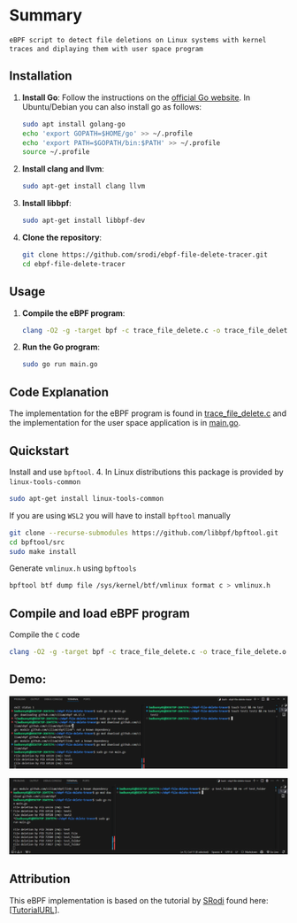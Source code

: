 # Summary
    eBPF script to detect file deletions on Linux systems with kernel traces and diplaying them with user space program



## Installation
1. **Install Go**: Follow the instructions on the [official Go website](https://golang.org/doc/install). In Ubuntu/Debian you can also install go as follows:
    ```sh
    sudo apt install golang-go
    echo 'export GOPATH=$HOME/go' >> ~/.profile
    echo 'export PATH=$GOPATH/bin:$PATH' >> ~/.profile
    source ~/.profile
    ```
2. **Install clang and llvm**:
    ```sh
    sudo apt-get install clang llvm
    ```
3. **Install libbpf**:
    ```sh
    sudo apt-get install libbpf-dev
    ```
4. **Clone the repository**:
    ```sh
    git clone https://github.com/srodi/ebpf-file-delete-tracer.git
    cd ebpf-file-delete-tracer
    ```

## Usage
1. **Compile the eBPF program**:
    ```sh
    clang -O2 -g -target bpf -c trace_file_delete.c -o trace_file_delete.o
    ```
2. **Run the Go program**:
    ```sh
    sudo go run main.go
    ```
## Code Explanation

The implementation for the eBPF program is found in [trace_file_delete.c](trace_file_delete.c) and the implementation for the user space application is in [main.go](main.go).

## Quickstart

Install and use `bpftool`. 4. In Linux distributions this package is provided by `linux-tools-common`

```sh
sudo apt-get install linux-tools-common
```

If you are using `WSL2` you will have to install `bpftool` manually

```sh
git clone --recurse-submodules https://github.com/libbpf/bpftool.git
cd bpftool/src
sudo make install
```

Generate `vmlinux.h` using `bpftools`

```sh
bpftool btf dump file /sys/kernel/btf/vmlinux format c > vmlinux.h
```

## Compile and load eBPF program

Compile the `C` code 

```sh
clang -O2 -g -target bpf -c trace_file_delete.c -o trace_file_delete.o
```

## Demo:
![alt text](image.png)

![alt text](image-1.png)

## Attribution

This eBPF implementation is based on the tutorial by [SRodi]([https://github.com/SRodi]) found here: [[TutorialURL](https://www.srodi.com/posts/how-to-write-and-run-an-ebpf-program-on-linux/)].